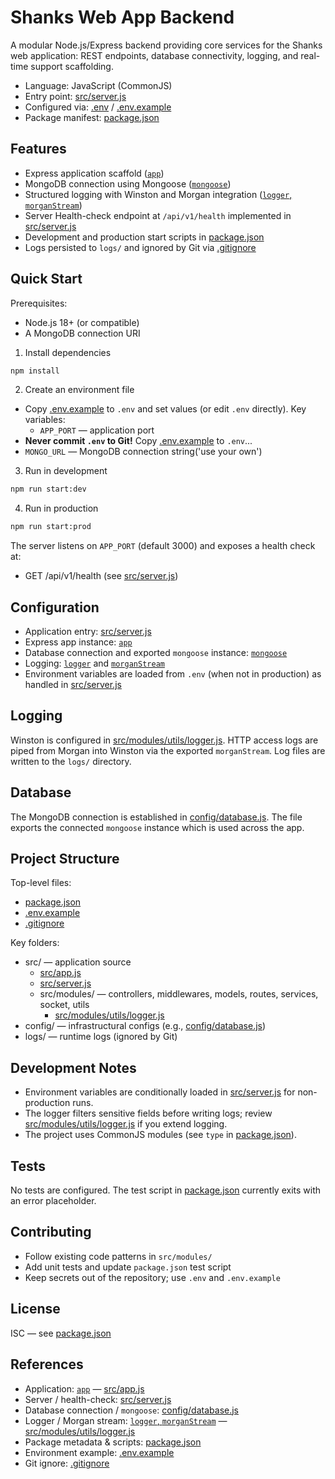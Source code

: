 # Shanks Web App Backend

A modular Node.js/Express backend providing core services for the Shanks web application: REST endpoints, database connectivity, logging, and real-time support scaffolding.

- Language: JavaScript (CommonJS)
- Entry point: [src/server.js](src/server.js)
- Configured via: [.env](.env) / [.env.example](.env.example)
- Package manifest: [package.json](package.json)

## Features

- Express application scaffold ([`app`](src/app.js))
- MongoDB connection using Mongoose ([`mongoose`](config/database.js))
- Structured logging with Winston and Morgan integration ([`logger`, `morganStream`](src/modules/utils/logger.js))
- Server Health-check endpoint at `/api/v1/health` implemented in [src/server.js](src/server.js)
- Development and production start scripts in [package.json](package.json)
- Logs persisted to `logs/` and ignored by Git via [.gitignore](.gitignore)

## Quick Start

Prerequisites:
- Node.js 18+ (or compatible)
- A MongoDB connection URI

1. Install dependencies
```bash
npm install
```

2. Create an environment file
- Copy [.env.example](.env.example) to `.env` and set values (or edit `.env` directly). Key variables:
  - `APP_PORT` — application port
- **Never commit `.env` to Git!** Copy [.env.example](.env.example) to `.env`...
 - `MONGO_URL` — MongoDB connection string('use your own')

3. Run in development
```bash
npm run start:dev
```

4. Run in production
```bash
npm run start:prod
```

The server listens on `APP_PORT` (default 3000) and exposes a health check at:
- GET /api/v1/health (see [src/server.js](src/server.js))

## Configuration

- Application entry: [src/server.js](src/server.js)
- Express app instance: [`app`](src/app.js)
- Database connection and exported `mongoose` instance: [`mongoose`](config/database.js)
- Logging: [`logger`](src/modules/utils/logger.js) and [`morganStream`](src/modules/utils/logger.js)
- Environment variables are loaded from `.env` (when not in production) as handled in [src/server.js](src/server.js)

## Logging

Winston is configured in [src/modules/utils/logger.js](src/modules/utils/logger.js). HTTP access logs are piped from Morgan into Winston via the exported `morganStream`. Log files are written to the `logs/` directory.

## Database

The MongoDB connection is established in [config/database.js](config/database.js). The file exports the connected `mongoose` instance which is used across the app.

## Project Structure

Top-level files:
- [package.json](package.json)
- [.env.example](.env.example)
- [.gitignore](.gitignore)

Key folders:
- src/ — application source
  - [src/app.js](src/app.js)
  - [src/server.js](src/server.js)
  - src/modules/ — controllers, middlewares, models, routes, services, socket, utils
    - [src/modules/utils/logger.js](src/modules/utils/logger.js)
- config/ — infrastructural configs (e.g., [config/database.js](config/database.js))
- logs/ — runtime logs (ignored by Git)

## Development Notes

- Environment variables are conditionally loaded in [src/server.js](src/server.js) for non-production runs.
- The logger filters sensitive fields before writing logs; review [src/modules/utils/logger.js](src/modules/utils/logger.js) if you extend logging.
- The project uses CommonJS modules (see `type` in [package.json](package.json)).

## Tests

No tests are configured. The test script in [package.json](package.json) currently exits with an error placeholder.

## Contributing

- Follow existing code patterns in `src/modules/`
- Add unit tests and update `package.json` test script
- Keep secrets out of the repository; use `.env` and `.env.example`

## License

ISC — see [package.json](package.json)

## References

- Application: [`app`](src/app.js) — [src/app.js](src/app.js)  
- Server / health-check: [src/server.js](src/server.js)  
- Database connection / `mongoose`: [config/database.js](config/database.js)  
- Logger / Morgan stream: [`logger`, `morganStream`](src/modules/utils/logger.js) — [src/modules/utils/logger.js](src/modules/utils/logger.js)  
- Package metadata & scripts: [package.json](package.json)  
- Environment example: [.env.example](.env.example)  
- Git ignore: [.gitignore](.gitignore)